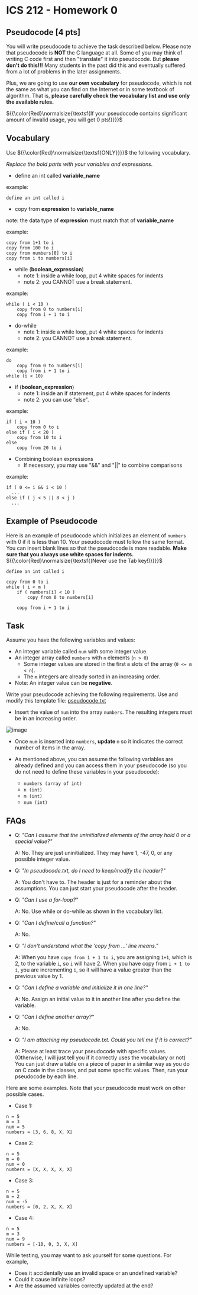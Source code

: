 # ICS 212 - Homework 0

## Pseudocode [4 pts]
You will write pseudocode to achieve the task described below. Please note that pseudocode is **NOT** the C language at all. Some of you may think of writing C code first and then "translate" it into pseudocode. But **please don't do this!!!** Many students in the past did this and eventually suffered from a lot of problems in the later assignments.

Plus, we are going to use **our own vocabulary** for pseudocode, which is not the same as what you can find on the Internet or in some textbook of algorithm. That is, **please carefully check the vocabulary list and use only the available rules.**

${{\color{Red}\normalsize{\textsf{If your pseudocode contains significant amount of invalid usage, you will get 0 pts!}}}}\$

## Vocabulary
Use ${{\color{Red}\normalsize{\textsf{ONLY}}}}\$ the following vocabulary.

*Replace the bold parts with your variables and expressions.*

- define an int called **variable_name**

example:
```
define an int called i
```

- copy from **expression** to **variable_name**

note: the data type of **expression** must match that of **variable_name**

example:
```
copy from 1+1 to i
copy from 100 to i
copy from numbers[0] to i
copy from i to numbers[i]
```

- while (**boolean_expression**)
  - note 1: inside a while loop, put 4 white spaces for indents
  - note 2: you CANNOT use a break statement.

example:
```
while ( i < 10 )
    copy from 0 to numbers[i]
    copy from i + 1 to i
```

- do-while
  - note 1: inside a while loop, put 4 white spaces for indents
  - note 2: you CANNOT use a break statement.
    
example:
```
do
    copy from 0 to numbers[i]
    copy from i + 1 to i
while (i < 10)
```

- if (**boolean_expression**)
  - note 1: inside an if statement, put 4 white spaces for indents
  - note 2: you can use "else".

example:
```
if ( i < 10 )
    copy from 0 to i
else if ( i < 20 )
    copy from 10 to i
else
    copy from 20 to i
```

- Combining boolean expressions
  - If necessary, you may use "&&" and "||" to combine comparisons

example:
```
if ( 0 <= i && i < 10 )
  ...
else if ( j < 5 || 8 < j )
  ...
```

## Example of Pseudocode
Here is an example of pseudocode which initializes an element of `numbers` with 0 if it is less than 10. Your pseudocode must follow the same format. You can insert blank lines so that the pseudocode is more readable. **Make sure that you always use white spaces for indents.** ${{\color{Red}\normalsize{\textsf{(Never use the Tab key!)}}}}\$

```
define an int called i

copy from 0 to i
while ( i < m )
    if ( numbers[i] < 10 )
        copy from 0 to numbers[i]

    copy from i + 1 to i
```

## Task
Assume you have the following variables and values:
- An integer variable called `num` with some integer value.
- An integer array called `numbers` with `n` elements (`n > 0`)
  - Some integer values are stored in the first `m` slots of the array (`0 <= m < n`).
  - The `m` integers are already sorted in an increasing order.
- Note: An integer value can be **negative**.

Write your pseudocode achieving the following requirements. Use and modify this template file: [pseudocode.txt](https://github.com/usradam/ICS212/blob/main/Homework%200/PseudocodeTemplate.txt)

- Insert the value of `num` into the array `numbers`. The resulting integers must be in an increasing order.

![image](https://github.com/usradam/ICS212/assets/147444558/a67c0426-9ab4-4f7f-9204-bfa1a0b06eae)

- Once `num` is inserted into `numbers`, **update** `m` so it indicates the correct number of items in the array.

- As mentioned above, you can assume the following variables are already defined and you can access them in your pseudocode (so you do not need to define these variables in your pseudocode):
  - `numbers (array of int)`
  - `n (int)`
  - `m (int)`
  - `num (int)`

## FAQs
- Q: *"Can I assume that the uninitialized elements of the array hold 0 or a special value?"*
  
  A: No. They are just uninitialized. They may have 1, -47, 0, or any possible integer value.

- Q: *"In pseudocode.txt, do I need to keep/modify the header?"*
  
  A: You don't have to. The header is just for a reminder about the assumptions. You can just start your pseudocode after the header.

- Q: *"Can I use a for-loop?"*
  
  A: No. Use while or do-while as shown in the vocabulary list.

- Q: *"Can I define/call a function?"*
  
  A: No.

- Q: *"I don't understand what the 'copy from ...' line means."*
  
  A: When you have `copy from 1 + 1 to i`, you are assigning `1+1`, which is 2, to the variable `i`, so `i` will have 2. When you have copy from `i + 1 to i`, you are incrementing `i`, so it will have a value greater than the previous value by 1.

- Q: *"Can I define a variable and initialize it in one line?"*
  
  A: No. Assign an initial value to it in another line after you define the variable.

- Q: *"Can I define another array?"*
  
  A: No.

- Q: *"I am attaching my pseudocode.txt. Could you tell me if it is correct?"*
  
  A: Please at least trace your pseudocode with specific values. (Otherwise, I will just tell you if it correctly uses the vocabulary or not) You can just draw a table on a piece of paper in a similar way as you do on C code in the classes, and put some specific values. Then, run your pseudocode by each line.

Here are some examples. Note that your pseudocode must work on other possible cases.
- Case 1:
```
n = 5
m = 3
num = 5
numbers = [3, 6, 8, X, X]
```

- Case 2:
```
n = 5
m = 0
num = 0
numbers = [X, X, X, X, X]
```

- Case 3:
```
n = 5
m = 2
num = -5
numbers = [0, 2, X, X, X]
```

- Case 4:
```
n = 5
m = 3
num = 9
numbers = [-10, 0, 3, X, X]
```

While testing, you may want to ask yourself for some questions.
For example,
- Does it accidentally use an invalid space or an undefined variable?
- Could it cause infinite loops?
- Are the assumed variables correctly updated at the end?
